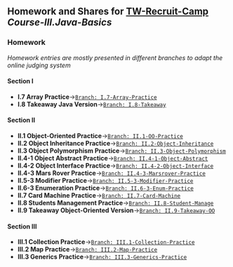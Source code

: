 ## Homework and Shares for [TW-Recruit-Camp](https://github.com/thoughtworks-recruit-camp) *Course-III.Java-Basics*
### Homework 
*Homework entries are mostly presented in different branches to adapt the online judging system*
#### Section I
* **I.7 Array Practice**->[`Branch: I.7-Array-Practice`](https://github.com/thoughtworks-recruit-camp/Course-III.Java-Basics/tree/I.7-Array-Practice)
* **I.8 Takeaway Java Version**->[`Branch: I.8-Takeaway`](https://github.com/thoughtworks-recruit-camp/Course-III.Java-Basics/tree/I.8-Takeaway)
#### Section II
* **II.1 Object-Oriented Practice**->[`Branch: II.1-OO-Practice`](https://github.com/thoughtworks-recruit-camp/Course-III.Java-Basics/tree/II.1-OO-Practice)
* **II.2 Object Inheritance Practice**->[`Branch: II.2-Object-Inheritance`](https://github.com/thoughtworks-recruit-camp/Course-III.Java-Basics/tree/II.2-Object-Inheritance)
* **II.3 Object Polymorphism Practice**->[`Branch: II.3-Object-Polymorphism`](https://github.com/thoughtworks-recruit-camp/Course-III.Java-Basics/tree/II.3-Object-Polymorphism)
* **II.4-1 Object Abstract Practice**->[`Branch: II.4-1-Object-Abstract`](https://github.com/thoughtworks-recruit-camp/Course-III.Java-Basics/tree/II.4-1-Object-Abstract)
* **II.4-2 Object Interface Practice**->[`Branch: II.4-2-Object-Interface`](https://github.com/thoughtworks-recruit-camp/Course-III.Java-Basics/tree/II.4-2-Object-Interface)
* **II.4-3 Mars Rover Practice**->[`Branch: II.4-3-Marsrover-Practice`](https://github.com/thoughtworks-recruit-camp/Course-III.Java-Basics/tree/II.4-3-Marsrover-Practice)
* **II.5-3 Modifier Practice**->[`Branch: II.5-3-Modifier-Practice`](https://github.com/thoughtworks-recruit-camp/Course-III.Java-Basics/tree/II.5-3-Modifier-Practice)
* **II.6-3 Enumeration Practice**->[`Branch: II.6-3-Enum-Practice`](https://github.com/thoughtworks-recruit-camp/Course-III.Java-Basics/tree/II.6-3-Enum-Practice)
* **II.7 Card Machine Practice**->[`Branch: II.7-Card-Machine`](https://github.com/thoughtworks-recruit-camp/Course-III.Java-Basics/tree/II.7-Card-Machine)
* **II.8 Students Management Practice**->[`Branch: II.8-Student-Manage`](https://github.com/thoughtworks-recruit-camp/Course-III.Java-Basics/tree/II.8-Student-Manage)
* **II.9 Takeaway Object-Oriented Version**->[`Branch: II.9-Takeaway-OO`](https://github.com/thoughtworks-recruit-camp/Course-III.Java-Basics/tree/II.9-Takeaway-OO)
#### Section III
* **III.1 Collection Practice**->[`Branch: III.1-Collection-Practice`](https://github.com/thoughtworks-recruit-camp/Course-III.Java-Basics/tree/III.1-Collection-Practice)
* **III.2 Map Practice**->[`Branch: III.2-Map-Practice`](https://github.com/thoughtworks-recruit-camp/Course-III.Java-Basics/tree/III.2-Map-Practice)
* **III.3 Generics Practice**->[`Branch: III.3-Generics-Practice`](https://github.com/thoughtworks-recruit-camp/Course-III.Java-Basics/tree/III.3-Generics-Practice)
